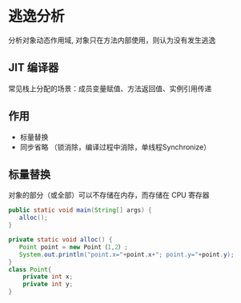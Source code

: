 # 逃逸分析
分析对象动态作用域, 对象只在方法内部使用，则认为没有发生逃逸

## JIT 编译器
常见栈上分配的场景：成员变量赋值、方法返回值、实例引用传递

## 作用
 - 标量替换
 - 同步省略 （锁消除，编译过程中消除，单线程Synchronize）

## 标量替换
对象的部分（或全部）可以不存储在内存，而存储在 CPU 寄存器

```java
public static void main(String[] args) {
   alloc();
}

private static void alloc() {
   Point point = new Point（1,2）;
   System.out.println("point.x="+point.x+"; point.y="+point.y);
}
class Point{
    private int x;
    private int y;
}
```
